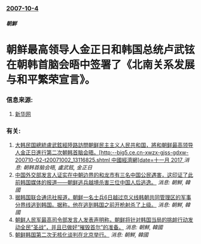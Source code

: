 ### [2007-10-4](/news/2007/10/4/index.md)

##### 朝鮮
# 朝鲜最高领导人金正日和韩国总统卢武铉在朝韩首脑会晤中签署了《北南关系发展与和平繁荣宣言》。




### 信息来源:

1. [新华网](http://news.xinhuanet.com/photo/2007-10/04/content_6830634.htm)

### 有关:

1. [大韩民国總統盧武鉉經陸路訪問朝鲜民主主义人民共和国，將和朝鲜最高领导人金正日進行第二次朝韩首脑会晤。[http:--big5.ce.cn-xwzx-gjss-gdxw-200710-02-t20071002_13116825.shtml 中國經濟網]date=十一月 2017 ](/news/2007/10/2/大韩民国總統盧武鉉經陸路訪問朝鲜民主主义人民共和国-將和朝鲜最高领导人金正日進行第二次朝韩首脑会晤-http-bi.md) _消息: 朝韩首脑会晤, 盧武鉉, 金正日_
2. [中国外交部发言人证实在中朝边界的和龙市有三名中国公民遇害，这印证了此前韩国媒体的报道——朝鲜逃兵越境杀害三位中国人后逃逸。](/news/2015/04/30/中国外交部发言人证实在中朝边界的和龙市有三名中国公民遇害-这印证了此前韩国媒体的报道-朝鲜逃兵越境杀害三位中国人后逃逸.md) _消息: 朝鮮, 韓國_
3. [据韩国联合通讯社报道，朝鲜一名士兵6日越过京义线韩朝共同管理区的军事分界线逃到韩国。据称，他在逃到韩国之前开枪射杀了上级。](/news/2012/10/6/据韩国联合通讯社报道-朝鲜一名士兵6日越过京义线韩朝共同管理区的军事分界线逃到韩国-据称-他在逃到韩国之前开枪射杀了上级.md) _消息: 朝鮮, 韓國_
4. [朝鲜人民军最高司令部发言人发表声明称，朝鲜将针对韩国当局的挑衅行动发动全民“圣战”，并且已做好“摧毁首尔”的准备。](/news/2012/04/19/朝鲜人民军最高司令部发言人发表声明称-朝鲜将针对韩国当局的挑衅行动发动全民-圣战-并且已做好-摧毁首尔-的准备.md) _消息: 朝鮮, 韓國_
5. [朝鲜韩国第二次无核化谈判在北京举行。](/news/2011/09/21/朝鲜韩国第二次无核化谈判在北京举行.md) _消息: 朝鮮, 韓國_
